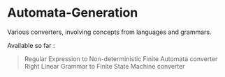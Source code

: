 Automata-Generation
===================

Various converters, involving concepts from languages and grammars.

Available so far :
> Regular Expression to Non-deterministic Finite Automata converter
> Right Linear Grammar to Finite State Machine converter
